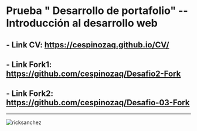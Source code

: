 # Prueba " Desarrollo de portafolio" -- Introducción al desarrollo web

## - **Link CV:** https://cespinozaq.github.io/CV/

## - **Link Fork1:** https://github.com/cespinozaq/Desafio2-Fork

## - **Link Fork2:** https://github.com/cespinozaq/Desafio-03-Fork

---

![ricksanchez](https://i.blogs.es/9d1b88/rick-morty/1366_2000.jpeg)
